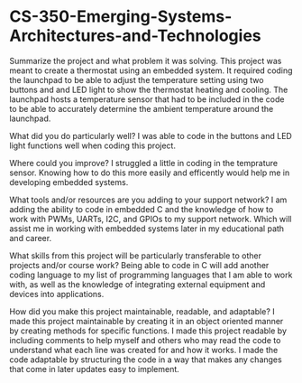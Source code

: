 # CS-350-Emerging-Systems-Architectures-and-Technologies


Summarize the project and what problem it was solving.
  This project was meant to create a thermostat using an embedded system. It required coding the launchpad to be able to adjust the temperature setting using two buttons and and LED light to show the thermostat heating and cooling. The launchpad hosts a temperature sensor that had to be included in the code to be able to accurately determine the ambient temperature around the launchpad.

What did you do particularly well?
  I was able to code in the buttons and LED light functions well when coding this project.

Where could you improve?
  I struggled a little in coding in the temprature sensor. Knowing how to do this more easily and efficently would help me in developing embedded systems.

What tools and/or resources are you adding to your support network?
  I am adding the ability to code in embedded C and the knowledge of how to work with PWMs, UARTs, I2C, and GPIOs to my support network. Which will assist me in working with embedded systems later in my educational path and career.

What skills from this project will be particularly transferable to other projects and/or course work?
  Being able to code in C will add another coding language to my list of programming languages that I am able to work with, as well as the knowledge of integrating external equipment and devices into applications.
  
How did you make this project maintainable, readable, and adaptable?
  I made this project maintainable by creating it in an object oriented manner by creating methods for specific functions. I made this project readable by including comments to help myself and others who may read the code to understand what each line was created for and how it works. I made the code adaptable by structuring the code in a way that makes any changes that come in later updates easy to implement. 
